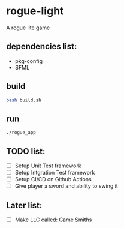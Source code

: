 # rogue-light
A rogue lite game

## dependencies list:
- pkg-config
- SFML

## build
```bash
bash build.sh
```

## run
```bash
./rogue_app
```

## TODO list:
- [ ] Setup Unit Test framework
- [ ] Setup Intgration Test framework
- [ ] Setup CI/CD on Github Actions
- [ ] Give player a sword and ability to swing it

## Later list:
- [ ] Make LLC called: Game Smiths
